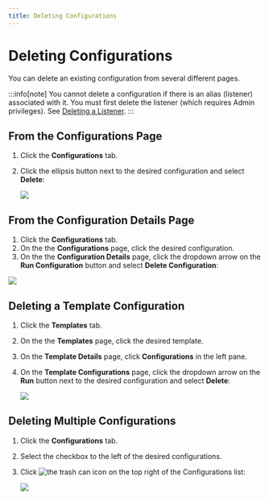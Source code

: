 ```yaml
---
title: Deleting Configurations
---
```


# Deleting Configurations

You can delete an existing configuration from several different pages.

:::info[note]
You cannot delete a configuration if there is an alias (listener) associated with it. You must first delete the listener (which requires Admin privileges). See [Deleting a Listener](../admin/access-control/jobconfig-aliasing#deleting-a-listener).
:::

## From the Configurations Page

1. Click the **Configurations** tab.
2. Click the ellipsis button next to the desired configuration and select **Delete**:
   
   ![](/img/Configurations-Page-Delete.png)

## From the Configuration Details Page

1. Click the **Configurations** tab.
2. On the the **Configurations** page, click the desired configuration.
2. On the the **Configuration Details** page, click the dropdown arrow on the **Run Configuration** button and select **Delete Configuration**:

![](/img/Configuration-Details-Page-Delete.png)


## Deleting a Template Configuration

1. Click the **Templates** tab.
2. On the the **Templates** page, click the desired template.
3. On the **Template Details** page, click **Configurations** in the left pane.
4. On the **Template Configurations** page, click the dropdown arrow on the **Run** button next to the desired configuration and select **Delete**:

   ![](/img/Template-Configurations-Page-Delete.png)

## Deleting Multiple Configurations

1. Click the **Configurations** tab.
2. Select the checkbox to the left of the desired configurations.
3. Click <img src="/img/icons/trash.png" className="icon" alt="the trash can icon"/> on the top right of the Configurations list:

   ![](/img/Configurations-Delete-Multiple.png)

